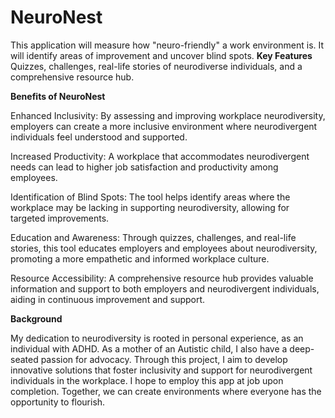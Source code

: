 # NeuroNest
This application will measure how "neuro-friendly" a work environment is.  It will identify areas of improvement and uncover blind spots.
**Key Features** Quizzes, challenges, real-life stories of neurodiverse individuals, and a comprehensive resource hub.

 **Benefits of NeuroNest**
 
Enhanced Inclusivity: By assessing and improving workplace neurodiversity, employers can create a more inclusive environment where neurodivergent individuals feel understood and supported.

Increased Productivity: A workplace that accommodates neurodivergent needs can lead to higher job satisfaction and productivity among employees.

Identification of Blind Spots: The tool helps identify areas where the workplace may be lacking in supporting neurodiversity, allowing for targeted improvements.

Education and Awareness: Through quizzes, challenges, and real-life stories, this tool educates employers and employees about neurodiversity, promoting a more empathetic and informed workplace culture.

Resource Accessibility: A comprehensive resource hub provides valuable information and support to both employers and neurodivergent individuals, aiding in continuous improvement and support.

**Background**

My dedication to neurodiversity is rooted in personal experience, as an individual with ADHD. As a mother of an Autistic child, I also have a deep-seated passion for advocacy. Through this project, I aim to develop innovative solutions that foster inclusivity and support for neurodivergent individuals in the workplace. I hope to employ this app at job upon completion. Together, we can create environments where everyone has the opportunity to flourish.
